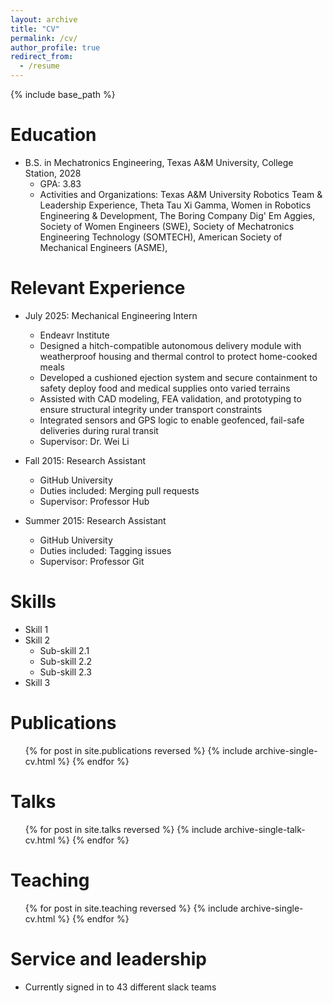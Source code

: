 ```yaml
---
layout: archive
title: "CV"
permalink: /cv/
author_profile: true
redirect_from:
  - /resume
---
```


{% include base_path %}

Education
======
* B.S. in Mechatronics Engineering, Texas A&M University, College Station, 2028
  * GPA: 3.83
  * Activities and Organizations: Texas A&M University Robotics Team & Leadership Experience, Theta Tau Xi Gamma, Women in Robotics Engineering & Development, The Boring Company Dig' Em Aggies, Society of Women Engineers (SWE), Society of Mechatronics Engineering Technology (SOMTECH), American Society of Mechanical Engineers (ASME), 

Relevant Experience
======
* July 2025: Mechanical Engineering Intern
  * Endeavr Institute
  * Designed a hitch-compatible autonomous delivery module with weatherproof housing and thermal control to protect home-cooked meals
  * Developed a cushioned ejection system and secure containment to safety deploy food and medical supplies onto varied terrains
  * Assisted with CAD modeling, FEA validation, and prototyping to ensure structural integrity under transport constraints
  * Integrated sensors and GPS logic to enable geofenced, fail-safe deliveries during rural transit
  * Supervisor: Dr. Wei Li

* Fall 2015: Research Assistant
  * GitHub University
  * Duties included: Merging pull requests
  * Supervisor: Professor Hub

* Summer 2015: Research Assistant
  * GitHub University
  * Duties included: Tagging issues
  * Supervisor: Professor Git
  
Skills
======
* Skill 1
* Skill 2
  * Sub-skill 2.1
  * Sub-skill 2.2
  * Sub-skill 2.3
* Skill 3

Publications
======
  <ul>{% for post in site.publications reversed %}
    {% include archive-single-cv.html %}
  {% endfor %}</ul>
  
Talks
======
  <ul>{% for post in site.talks reversed %}
    {% include archive-single-talk-cv.html  %}
  {% endfor %}</ul>
  
Teaching
======
  <ul>{% for post in site.teaching reversed %}
    {% include archive-single-cv.html %}
  {% endfor %}</ul>
  
Service and leadership
======
* Currently signed in to 43 different slack teams

